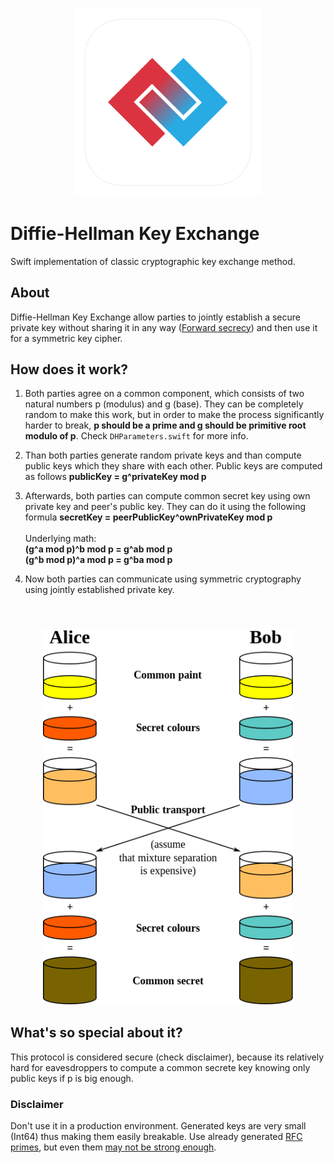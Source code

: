<h3 align="center">
  <img src="assets/diffie_hellman_icon_web.png" width="300">
</h3>

# Diffie-Hellman Key Exchange

Swift implementation of classic cryptographic key exchange method.

## About
Diffie-Hellman Key Exchange allow parties to jointly establish a secure private key without sharing it in any way ([Forward secrecy](https://en.wikipedia.org/wiki/Forward_secrecy)) and then use it for a symmetric key cipher. 

## How does it work?

1. Both parties agree on a common component, which consists of two natural numbers p (modulus) and g (base). They can be completely random to make this work, but in order to make the process significantly harder to break, **p should be a prime and g should be primitive root modulo of p**. Check `DHParameters.swift` for more info.
2. Than both parties generate random private keys and than compute public keys which they share with each other. Public keys are computed as follows **publicKey = g^privateKey mod p**
3. Afterwards, both parties can compute common secret key using own private key and peer's public key. They can do it using the following formula **secretKey = peerPublicKey^ownPrivateKey mod p** <br><br> Underlying math: <br> **(g^a mod p)^b mod p = g^ab mod p** <br> **(g^b mod p)^a mod p = g^ba mod p**

4. Now both parties can communicate using symmetric cryptography using jointly established private key.

<br>

<h3 align="center">
  <img src="assets/dh_illustration.png" width="400">
</h3>

## What's so special about it?

This protocol is considered secure (check disclaimer), because its relatively hard for eavesdroppers to compute a common secrete key knowing only public keys if p is big enough.


### Disclaimer
Don't use it in a production environment. Generated keys are very small (Int64) thus making them easily breakable.
Use already generated [RFC primes](https://www.ietf.org/rfc/rfc3526.txt), but even them [may not be strong enough](https://arstechnica.com/information-technology/2015/10/how-the-nsa-can-break-trillions-of-encrypted-web-and-vpn-connections/).